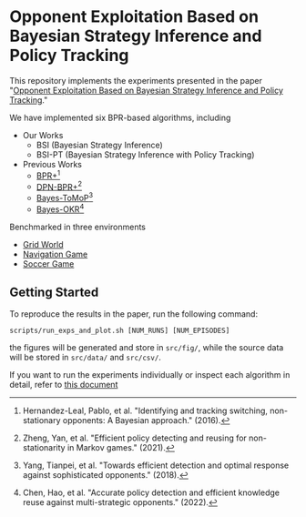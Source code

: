 # Opponent Exploitation Based on Bayesian Strategy Inference and Policy Tracking

This repository implements the experiments presented in the paper "[Opponent Exploitation Based on Bayesian Strategy Inference and Policy Tracking](https://ieeexplore.ieee.org/document/10148618)."

We have implemented six BPR-based algorithms, including
- Our Works
    - BSI (Bayesian Strategy Inference)
    - BSI-PT (Bayesian Strategy Inference with Policy Tracking)
- Previous Works
    - [BPR+](https://researchspace.csir.co.za/dspace/bitstream/handle/10204/9091/Hernandez-Leal_2016.pdf?sequence=1&isAllowed=y)[^bpr]
    - [DPN-BPR+](https://drive.google.com/file/d/1FMxWLF3hAgKTomp-foczAY3ppfF-GE-2/view)[^dpn-bpr]
    - [Bayes-ToMoP](https://arxiv.org/pdf/1809.04240)[^tom]
    - [Bayes-OKR](https://www.sciencedirect.com/science/article/abs/pii/S0950705122001605)[^okr]

Benchmarked in three environments
- [Grid World](src/grid_world/)
- [Navigation Game](src/navigation_game/)
- [Soccer Game](src/soccer_game/)

## Getting Started

To reproduce the results in the paper, run the following command:

```
scripts/run_exps_and_plot.sh [NUM_RUNS] [NUM_EPISODES]
```

the figures will be generated and store in `src/fig/`, while the source data will be stored in `src/data/` and `src/csv/`.

If you want to run the experiments individually or inspect each algorithm in detail, refer to [this document](src/README.md)

[^bpr]: Hernandez-Leal, Pablo, et al. "Identifying and tracking switching, non-stationary opponents: A Bayesian approach." (2016).
[^dpn-bpr]: Zheng, Yan, et al. "Efficient policy detecting and reusing for non-stationarity in Markov games." (2021).
[^tom]: Yang, Tianpei, et al. "Towards efficient detection and optimal response against sophisticated opponents." (2018).
[^okr]: Chen, Hao, et al. "Accurate policy detection and efficient knowledge reuse against multi-strategic opponents." (2022).
